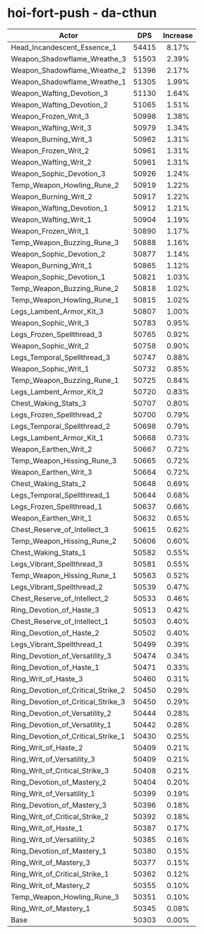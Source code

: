 # hoi-fort-push - da-cthun
| Actor | DPS | Increase |
|---|:---:|:---:|
|Head_Incandescent_Essence_1|54415|8.17%|
|Weapon_Shadowflame_Wreathe_3|51503|2.39%|
|Weapon_Shadowflame_Wreathe_2|51396|2.17%|
|Weapon_Shadowflame_Wreathe_1|51305|1.99%|
|Weapon_Wafting_Devotion_3|51130|1.64%|
|Weapon_Wafting_Devotion_2|51065|1.51%|
|Weapon_Frozen_Writ_3|50998|1.38%|
|Weapon_Wafting_Writ_3|50979|1.34%|
|Weapon_Burning_Writ_3|50962|1.31%|
|Weapon_Frozen_Writ_2|50961|1.31%|
|Weapon_Wafting_Writ_2|50961|1.31%|
|Weapon_Sophic_Devotion_3|50926|1.24%|
|Temp_Weapon_Howling_Rune_2|50919|1.22%|
|Weapon_Burning_Writ_2|50917|1.22%|
|Weapon_Wafting_Devotion_1|50912|1.21%|
|Weapon_Wafting_Writ_1|50904|1.19%|
|Weapon_Frozen_Writ_1|50890|1.17%|
|Temp_Weapon_Buzzing_Rune_3|50888|1.16%|
|Weapon_Sophic_Devotion_2|50877|1.14%|
|Weapon_Burning_Writ_1|50865|1.12%|
|Weapon_Sophic_Devotion_1|50821|1.03%|
|Temp_Weapon_Buzzing_Rune_2|50818|1.02%|
|Temp_Weapon_Howling_Rune_1|50815|1.02%|
|Legs_Lambent_Armor_Kit_3|50807|1.00%|
|Weapon_Sophic_Writ_3|50783|0.95%|
|Legs_Frozen_Spellthread_3|50765|0.92%|
|Weapon_Sophic_Writ_2|50758|0.90%|
|Legs_Temporal_Spellthread_3|50747|0.88%|
|Weapon_Sophic_Writ_1|50732|0.85%|
|Temp_Weapon_Buzzing_Rune_1|50725|0.84%|
|Legs_Lambent_Armor_Kit_2|50720|0.83%|
|Chest_Waking_Stats_3|50707|0.80%|
|Legs_Frozen_Spellthread_2|50700|0.79%|
|Legs_Temporal_Spellthread_2|50698|0.79%|
|Legs_Lambent_Armor_Kit_1|50668|0.73%|
|Weapon_Earthen_Writ_2|50667|0.72%|
|Temp_Weapon_Hissing_Rune_3|50665|0.72%|
|Weapon_Earthen_Writ_3|50664|0.72%|
|Chest_Waking_Stats_2|50648|0.69%|
|Legs_Temporal_Spellthread_1|50644|0.68%|
|Legs_Frozen_Spellthread_1|50637|0.66%|
|Weapon_Earthen_Writ_1|50632|0.65%|
|Chest_Reserve_of_Intellect_3|50615|0.62%|
|Temp_Weapon_Hissing_Rune_2|50606|0.60%|
|Chest_Waking_Stats_1|50582|0.55%|
|Legs_Vibrant_Spellthread_3|50581|0.55%|
|Temp_Weapon_Hissing_Rune_1|50563|0.52%|
|Legs_Vibrant_Spellthread_2|50539|0.47%|
|Chest_Reserve_of_Intellect_2|50533|0.46%|
|Ring_Devotion_of_Haste_3|50513|0.42%|
|Chest_Reserve_of_Intellect_1|50503|0.40%|
|Ring_Devotion_of_Haste_2|50502|0.40%|
|Legs_Vibrant_Spellthread_1|50499|0.39%|
|Ring_Devotion_of_Versatility_3|50474|0.34%|
|Ring_Devotion_of_Haste_1|50471|0.33%|
|Ring_Writ_of_Haste_3|50460|0.31%|
|Ring_Devotion_of_Critical_Strike_2|50450|0.29%|
|Ring_Devotion_of_Critical_Strike_3|50450|0.29%|
|Ring_Devotion_of_Versatility_2|50444|0.28%|
|Ring_Devotion_of_Versatility_1|50442|0.28%|
|Ring_Devotion_of_Critical_Strike_1|50430|0.25%|
|Ring_Writ_of_Haste_2|50409|0.21%|
|Ring_Writ_of_Versatility_3|50409|0.21%|
|Ring_Writ_of_Critical_Strike_3|50408|0.21%|
|Ring_Devotion_of_Mastery_2|50404|0.20%|
|Ring_Writ_of_Versatility_1|50399|0.19%|
|Ring_Devotion_of_Mastery_3|50396|0.18%|
|Ring_Writ_of_Critical_Strike_2|50392|0.18%|
|Ring_Writ_of_Haste_1|50387|0.17%|
|Ring_Writ_of_Versatility_2|50385|0.16%|
|Ring_Devotion_of_Mastery_1|50380|0.15%|
|Ring_Writ_of_Mastery_3|50377|0.15%|
|Ring_Writ_of_Critical_Strike_1|50362|0.12%|
|Ring_Writ_of_Mastery_2|50355|0.10%|
|Temp_Weapon_Howling_Rune_3|50351|0.10%|
|Ring_Writ_of_Mastery_1|50345|0.08%|
|Base|50303|0.00%|
